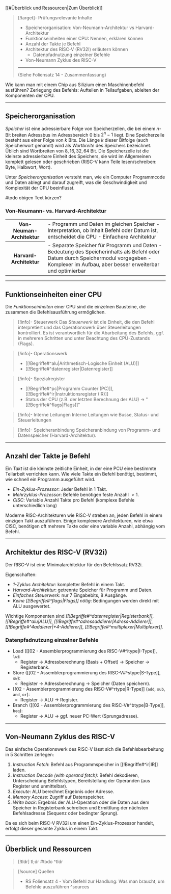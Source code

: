 [[#Überblick und Ressourcen|Zum Überblick]]

>[!target]- Prüfungsrelevante Inhalte
>- Speicherorganisation: Von-Neumann-Architektur vs Harvard-Architektur
>- Funktionseinheiten einer CPU: Nennen, erklären können
>- Anzahl der Takte je Befehl
>- Architektur des RISC-V (RV32I) erläutern können
>	- Datenpfadnutzung einzelner Befehle
>- Von-Neumann Zyklus des RISC-V
>
>---
>(Siehe Foliensatz 14 - Zusammenfassung)

Wie kann man mit einem Chip aus Silizium einen Maschinenbefehl ausführen?
Zerlegung des Befehls: Aufteilen in Teilaufgaben, ableiten der Komponenten der CPU.

---
## Speicherorganisation

*Speicher* ist eine adressierbare Folge von Speicherzellen, die bei einem $n$-Bit breiten Adressbus im Adressbereich $0$ bis $2^n-1$ liegt. Eine Speicherzelle besteht aus einer Folge von $k$ Bits. Die Länge $k$ dieser Bitfolge (auch Speicherwort genannt) wird als *Wortbreite* des Speichers bezeichnet. Üblich sind Wortbreiten von $8,16,32,64$ Bit.
Die Speicherzelle ist die kleinste adressierbare Einheit des Speichers, sie wird im Allgemeinen komplett gelesen oder geschrieben (RISC-V kann Teile lesen/schreiben: Byte, Halbwort, Wort).

Unter *Speicherorganisation* versteht man, wie ein Computer Programmcode und Daten ablegt und darauf zugreift, was die Geschwindigkeit und Komplexität der CPU beeinflusst.

#todo obigen Text kürzen?
### Von-Neumann- vs. Harvard-Architektur

<table style="width:100%"> <tr>
<th>Von-Neuman-Architektur</th>
<td>- Programm und Daten im gleichen Speicher
- Interpretation, ob Inhalt Befehl oder Datum ist, entscheidet die CPU
- Einfachere Architektur</td>
</tr>
<tr>
<th>Harvard-Architektur</th>
<td>- Separate Speicher für Programm und Daten
- Bedeutung des Speicherinhalts als Befehl oder Datum durch Speichermodul vorgegeben
- Komplexer im Aufbau, aber besser erweiterbar und optimierbar</td>
</tr></table>

---
## Funktionseinheiten einer CPU

Die *Funktionseinheiten* einer CPU sind die einzelnen Bausteine, die zusammen die Befehlsausführung ermöglichen.

>[!info]- Steuerwerk
>Das *Steuerwerk* ist die Einheit, die den Befehl interpretiert und das Operationswerk über Steuerleitungen kontrolliert. Es ist verantwortlich für die Abarbeitung des Befehls, ggf. in mehreren Schritten und unter Beachtung des CPU-Zustands (Flags).

>[!info]- Operationswerk
>- [[!Begriffe#^alu|Arithmetisch-Logische Einheit (ALU)]]
>- [[!Begriffe#^datenregister|Datenregister]]

>[!info]- Spezialregister
>- [[!Begriffe#^pc|Programm Counter (PC)]], [[!Begriffe#^ir|Instruktionsregister (IR)]]
>- Status der CPU (z.B. der letzten Berechnung der ALU) → "[[!Begriffe#^flags|Flags]]"

>[!info]- Interne Leitungen
>Interne Leitungen wie Busse, Status- und Steuerleitungen

>[!info]- Speicheranbindung
>Speicheranbindung von Programm- und Datenspeicher (Harvard-Architektur).

---
## Anzahl der Takte je Befehl

Ein *Takt* ist die kleinste zeitliche Einheit, in der eine PCU eine bestimmte Teilarbeit verrichten kann. Wie viele Takte ein Befehl benötigt, bestimmt, wie schnell ein Programm ausgeführt wird.

- *Ein-Zyklus-Prozessor*: Jeder Befehl in $1$ Takt.
- *Mehrzyklus-Prozessor*: Befehle benötigen feste Anzahl $\gt 1$.
- *CISC*: Variable Anzahl Takte pro Befehl (komplexe Befehle unterschiedlich lang)

Moderne RISC-Architekturen wie RISC-V streben an, jeden Befehl in einem einzigen Takt auszuführen. Einige komplexere Architekturen, wie etwa CISC, benötigen oft mehrere Takte oder eine variable Anzahl, abhängig vom Befehl.

---
## Architektur des RISC-V (RV32i)

Der RISC-V ist eine Minimalarchitektur für den Befehlssatz RV32i.

Eigenschaften:

- *1-Zyklus Architektur*: kompletter Befehl in einem Takt.
- *Harvard-Architektur*: getrennte Speicher für Programm und Daten.
- *Einfaches Steuerwerk*: nur $7$ Eingabebits, $8$ Ausgänge.
- *Keine [[!Begriffe#^flags|Flags]] nötig*: Bedingungen werden direkt mit ALU ausgewertet.

Wichtige Komponenten sind *[[!Begriffe#^datenregister|Registerbank]]*, *[[!Begriffe#^alu|ALU]]*, *[[!Begriffe#^adressaddierer|Adress-Addierer]]*, *[[!Begriffe#^4addierer|+4-Addierer]]*, *[[!Begriffe#^multiplexer|Multiplexer]]*.

### Datenpfadnutzung einzelner Befehle

- Load ([[02 - Assemblerprogrammierung des RISC-V#^itype|I-Type]], `lw`):
	- Register → Adressberechnung (Basis + Offset) → Speicher → Registerbank.
- Store ([[02 - Assemblerprogrammierung des RISC-V#^stype|S-Type]], `sw`):
	- Register → Adressberechnung → Speicher (Daten speichern).
- [[02 - Assemblerprogrammierung des RISC-V#^rtype|R-Type]] (`add`, `sub`, `and`, `or`):
	- Register → ALU → Register.
- Branch ([[02 - Assemblerprogrammierung des RISC-V#^btype|B-Type]], `beq`):
	- Register → ALU → ggf. neuer PC-Wert (Sprungadresse).

---
## Von-Neumann Zyklus des RISC-V

Das einfache Operationswerk des RISC-V lässt sich die Befehlsbearbeitung in 5 Schritten zerlegen:

1. *Instruction Fetch*: Befehl aus Programmspeicher in [[!Begriffe#^ir|IR]] laden.
2. *Instruction Decode (with operand fetch)*: Befehl dekodieren, Unterscheidung Befehlstypen, Bereitstellung der Operanden (aus Register und unmittelbar).
3. *Execute*: ALU berechnet Ergebnis oder Adresse.
4. *Memory Access*: Zugriff auf Datenspeicher.
5. *Write back*: Ergebnis der ALU-Operation oder die Daten aus dem Speicher in Registerbank schreiben und Ermittlung der nächsten Befehlsadresse (Sequenz oder bedingter Sprung).

Da es sich beim RISC-V RV32i um einen Ein-Zyklus-Prozessor handelt, erfolgt dieser gesamte Zyklus in einem Takt.

---
## Überblick und Ressourcen

>[!tldr] tl;dr
>#todo
>^tldr

>[!source] Quellen
>- RS Foliensatz 4 - Vom Befehl zur Handlung: Was man braucht, um Befehle auszuführen
>^sources
